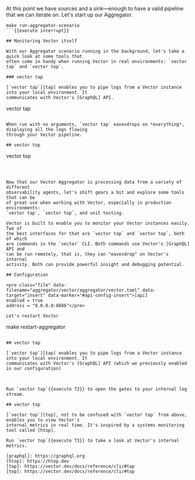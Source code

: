 At this point we have sources and a sink—enough to have a valid pipeline that we can iterate on.
Let's start up our Aggregator.

```
make run-aggregator-scenario
```{{execute interrupt}}

## Monitoring Vector itself

With our Aggregator scenario running in the background, let's take a quick look at some tools that
often come in handy when running Vector in real environments: `vector tap` and `vector top`.

### vector tap

[`vector tap`][tap] enables you to pipe logs from a Vector instance into your local environment. It
communicates with Vector's [GraphQL] API.

```
vector tap
```{{execute T2}}

When run with no arguments, `vector tap` eavesdrops on *everything*, displaying all the logs flowing
through your Vector pipeline.

## vector top

```
vector top
```{{execute T3}}



Now that our Vector Aggregator is processing data from a variety of different
observability agents, let's shift gears a bit and explore some tools that can be
of great use when working with Vector, especially in production environments:
`vector tap`, `vector top`, and unit testing.

Vector is built to enable you to monitor your Vector instances easily. Two of
the best interfaces for that are `vector tap` and `vector top`, both of which
are commands in the `vector` CLI. Both commands use Vector's [GraphQL] API and
can be run remotely, that is, they can "eavesdrop" on Vector's internal
activity. Both can provide powerful insight and debugging potential.

## Configuration

<pre class="file" data-filename="aggregator/vector/aggregator/vector.toml" data-target="insert" data-marker="#api-config-insert">[api]
enabled = true
address = "0.0.0.0:8686"</pre>

Let's restart Vector

````
make restart-aggregator
```{{execute interrupt}}

## vector tap

[`vector tap`][tap] enables you to pipe logs from a Vector instance into your local environment. It
communicates with Vector's [GraphQL] API (which we previously enabled in our configuration)



Run `vector tap`{{execute T2}} to open the gates to your internal log stream.

## vector top

[`vector top`][top], not to be confused with `vector tap` from above, enables you to view Vector's
internal metrics in real time. It's inspired by a systems monitoring tool called [htop].

Run `vector top`{{execute T3}} to take a look at Vector's internal metrics.

[graphql]: https://graphql.org
[htop]: https://htop.dev
[tap]: https://vector.dev/docs/reference/cli/#tap
[top]: https://vector.dev/docs/reference/cli/#top
```
